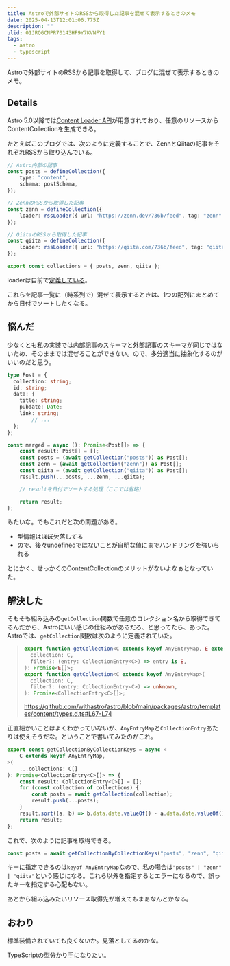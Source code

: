 ```yaml
---
title: Astroで外部サイトのRSSから取得した記事を混ぜて表示するときのメモ
date: 2025-04-13T12:01:06.775Z
description: ""
ulid: 01JRQGCNPR70143HF9Y7KVNFY1
tags:
  - astro
  - typescript
---
```


Astroで外部サイトのRSSから記事を取得して、ブログに混ぜて表示するときのメモ。

## Details

Astro 5.0以降では[Content Loader API](https://docs.astro.build/en/reference/content-loader-reference/#object-loaders)が用意されており、任意のリソースからContentCollectionを生成できる。

たとえばこのブログでは、次のように定義することで、ZennとQiitaの記事をそれぞれRSSから取り込んでいる。

```ts
// Astro内部の記事
const posts = defineCollection({
	type: "content",
	schema: postSchema,
});

// ZennのRSSから取得した記事
const zenn = defineCollection({
	loader: rssLoader({ url: "https://zenn.dev/736b/feed", tag: "zenn" }),
});

// QiitaのRSSから取得した記事
const qiita = defineCollection({
	loader: rssLoader({ url: "https://qiita.com/736b/feed", tag: "qiita" }),
});

export const collections = { posts, zenn, qiita };
```

loaderは自前で[定義している](https://github.com/shiomiyan/blog/blob/master/src/loader.ts#L5-L41)。

これらを記事一覧に（時系列で）混ぜて表示するときは、1つの配列にまとめてから日付でソートしたくなる。

## 悩んだ

少なくとも私の実装では内部記事のスキーマと外部記事のスキーマが同じではないため、そのままでは混ぜることができない。ので、多分適当に抽象化するのがいいのだと思う。

```ts
type Post = {
  collection: string;
  id: string;
  data: {
    title: string;
    pubdate: Date;
    link: string;
		// ...
  };
};

const merged = async (): Promise<Post[]> => {
	const result: Post[] = [];
	const posts = (await getCollection("posts")) as Post[];
	const zenn = (await getCollection("zenn")) as Post[];
	const qiita = (await getCollection("qiita")) as Post[];
	result.push(...posts, ...zenn, ...qiita);

	// resultを日付でソートする処理（ここでは省略）

	return result;
};
```

みたいな。でもこれだと次の問題がある。

- 型情報はほぼ欠落してる
- ので、後々undefinedではないことが自明な値にまでハンドリングを強いられる

とにかく、せっかくのContentCollectionのメリットがないよなぁとなっていた。

## 解決した

そもそも組み込みの`getCollection`関数で任意のコレクション名から取得できてるんだから、Astroにいい感じの仕組みがあるだろ、と思ってたら、あった。
Astroでは、`getCollection`関数は次のように定義されていた。

> ```ts
> export function getCollection<C extends keyof AnyEntryMap, E extends CollectionEntry<C>>(
> 	collection: C,
> 	filter?: (entry: CollectionEntry<C>) => entry is E,
> ): Promise<E[]>;
> export function getCollection<C extends keyof AnyEntryMap>(
> 	collection: C,
> 	filter?: (entry: CollectionEntry<C>) => unknown,
> ): Promise<CollectionEntry<C>[]>;
> ```
> https://github.com/withastro/astro/blob/main/packages/astro/templates/content/types.d.ts#L67-L74

正直細かいことはよくわかっていないが、`AnyEntryMap`と`CollectionEntry`あたりは使えそうだな。ということで書いてみたのがこれ。

```ts
export const getCollectionByCollectionKeys = async <
	C extends keyof AnyEntryMap,
>(
	...collections: C[]
): Promise<CollectionEntry<C>[]> => {
	const result: CollectionEntry<C>[] = [];
	for (const collection of collections) {
		const posts = await getCollection(collection);
		result.push(...posts);
	}
	result.sort((a, b) => b.data.date.valueOf() - a.data.date.valueOf());
	return result;
};
```

これで、次のように記事を取得できる。

```ts
const posts = await getCollectionByCollectionKeys("posts", "zenn", "qiita");
```

キーに指定できるのは`keyof AnyEntryMap`なので、私の場合は`"posts" | "zenn" | "qiita"`という感じになる。これら以外を指定するとエラーになるので、誤ったキーを指定する心配もない。

あとから組み込みたいリソース取得先が増えてもまぁなんとかなる。

## おわり

標準装備されていても良くないか。見落としてるのかな。

TypeScriptの型分かり手になりたい。
